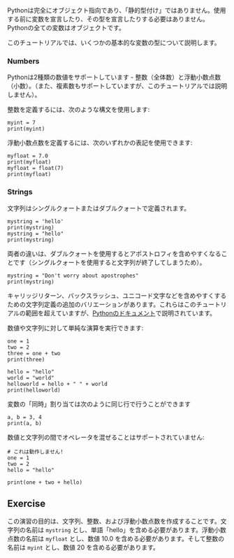 Pythonは完全にオブジェクト指向であり、「静的型付け」ではありません。使用する前に変数を宣言したり、その型を宣言したりする必要はありません。Pythonの全ての変数はオブジェクトです。

このチュートリアルでは、いくつかの基本的な変数の型について説明します。

### Numbers
Pythonは2種類の数値をサポートしています - 整数（全体数）と浮動小数点数（小数）。（また、複素数もサポートしていますが、このチュートリアルでは説明しません）。

整数を定義するには、次のような構文を使用します:

    myint = 7
    print(myint)

浮動小数点数を定義するには、次のいずれかの表記を使用できます:

    myfloat = 7.0
    print(myfloat)
    myfloat = float(7)
    print(myfloat)

### Strings

文字列はシングルクォートまたはダブルクォートで定義されます。

    mystring = 'hello'
    print(mystring)
    mystring = "hello"
    print(mystring)

両者の違いは、ダブルクォートを使用するとアポストロフィを含めやすくなることです（シングルクォートを使用すると文字列が終了してしまうため）。

    mystring = "Don't worry about apostrophes"
    print(mystring)
    
キャリッジリターン、バックスラッシュ、ユニコード文字などを含めやすくするための文字列定義の追加のバリエーションがあります。これらはこのチュートリアルの範囲を超えていますが、[Pythonのドキュメント](http://docs.python.org/tutorial/introduction.html#strings "Pythonの文字列チュートリアル")で説明されています。

数値や文字列に対して単純な演算を実行できます:

    one = 1
    two = 2
    three = one + two
    print(three)

    hello = "hello"
    world = "world"
    helloworld = hello + " " + world
    print(helloworld)

変数の「同時」割り当ては次のように同じ行で行うことができます

    a, b = 3, 4
    print(a, b)

数値と文字列の間でオペレータを混ぜることはサポートされていません:

    # これは動作しません!
    one = 1
    two = 2
    hello = "hello"
    
    print(one + two + hello)


Exercise
--------

この演習の目的は、文字列、整数、および浮動小数点数を作成することです。文字列の名前は `mystring` とし、単語「hello」を含める必要があります。浮動小数点数の名前は `myfloat` とし、数値 10.0 を含める必要があります。そして整数の名前は `myint` とし、数値 20 を含める必要があります。